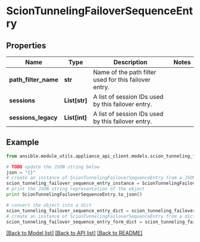# ScionTunnelingFailoverSequenceEntry


## Properties
Name | Type | Description | Notes
------------ | ------------- | ------------- | -------------
**path_filter_name** | **str** | Name of the path filter used for this failover entry. | 
**sessions** | **List[str]** | A list of session IDs used by this failover entry. | 
**sessions_legacy** | **List[int]** | A list of session IDs used by this failover entry. | 

## Example

```python
from ansible.module_utils.appliance_api_client.models.scion_tunneling_failover_sequence_entry import ScionTunnelingFailoverSequenceEntry

# TODO update the JSON string below
json = "{}"
# create an instance of ScionTunnelingFailoverSequenceEntry from a JSON string
scion_tunneling_failover_sequence_entry_instance = ScionTunnelingFailoverSequenceEntry.from_json(json)
# print the JSON string representation of the object
print ScionTunnelingFailoverSequenceEntry.to_json()

# convert the object into a dict
scion_tunneling_failover_sequence_entry_dict = scion_tunneling_failover_sequence_entry_instance.to_dict()
# create an instance of ScionTunnelingFailoverSequenceEntry from a dict
scion_tunneling_failover_sequence_entry_form_dict = scion_tunneling_failover_sequence_entry.from_dict(scion_tunneling_failover_sequence_entry_dict)
```
[[Back to Model list]](../README.md#documentation-for-models) [[Back to API list]](../README.md#documentation-for-api-endpoints) [[Back to README]](../README.md)


